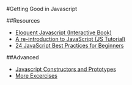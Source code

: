 #Getting Good in Javascript

##Resources

* [Eloquent Javascript (Interactive Book)](http://eloquentjavascript.net/contents.html)
* [A re-introduction to JavaScript (JS Tutorial)](https://developer.mozilla.org/en/A_re-introduction_to_JavaScript)
* [24 JavaScript Best Practices for Beginners](http://net.tutsplus.com/tutorials/javascript-ajax/24-javascript-best-practices-for-beginners/)

##Advanced
* [Javascript Constructors and Prototypes](http://tobyho.com/2010/11/22/javascript-constructors-and/)
* [More Excercises](http://www.ynonperek.com/javascript-exer.html)
